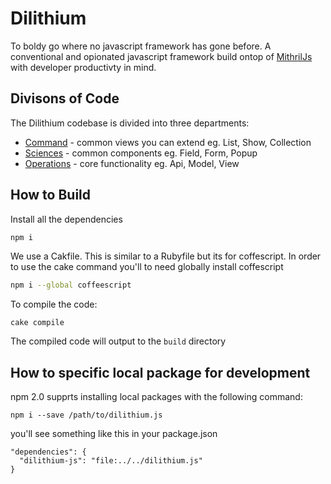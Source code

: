 # Dilithium

To boldy go where no javascript framework has gone before.
A conventional and opionated javascript framework build ontop of
[MithrilJs](https://mithril.js.org/) with developer productivty in mind.

## Divisons of Code

The Dilithium codebase is divided into three departments:

* [Command](https://github.com/teacherseat/Dilithium/tree/master/src/command)       - common views you can extend eg. List, Show, Collection
* [Sciences](https://github.com/teacherseat/Dilithium/tree/master/src/sciences)     - common components eg. Field, Form, Popup
* [Operations](https://github.com/teacherseat/Dilithium/tree/master/src/operations) - core functionality eg. Api, Model, View

## How to Build

Install all the dependencies
```sh
npm i
```

We use a Cakfile. This is similar to a Rubyfile but its for coffescript.
In order to use the cake command you'll to need globally install
coffescript

```sh
npm i --global coffeescript
```

To compile the code:
```
cake compile
```

The compiled code will output to the `build` directory


## How to specific local package for development


npm 2.0 supprts installing local packages with the following command:

```
npm i --save /path/to/dilithium.js
```

you'll see something like this in your package.json

```
"dependencies": {
  "dilithium-js": "file:../../dilithium.js"
}
```

